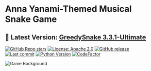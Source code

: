 # Anna Yanami-Themed Musical Snake Game

## **🌟 Latest Version: [GreedySnake 3.3.1-Ultimate](https://github.com/HistoriaNonVult/Yanami-Anna-GreedySnake/releases/tag/v3.3.1-Ultimate)**

[![GitHub Repo stars](https://img.shields.io/badge/Stars-9-lightgrey?style=social&logo=github)](https://github.com/HistoriaNonVult/Yanami-Anna-GreedySnake/stargazers)
[![License: Apache 2.0](https://img.shields.io/badge/License-Apache%202.0-blue.svg?style=flat&logo=apache&maxAge=2592000)](https://opensource.org/licenses/Apache-2.0)
[![GitHub release](https://img.shields.io/badge/Release-v3.3.1--Ultimate-blue?style=flat&logo=github)](https://github.com/HistoriaNonVult/Yanami-Anna-GreedySnake/releases)
[![Last commit](https://img.shields.io/badge/Last%20Commit-Feb%2027%2C%202025-green?style=flat&logo=git)](https://github.com/HistoriaNonVult/Yanami-Anna-GreedySnake/commits)
[![Python Version](https://img.shields.io/badge/python-3.8+-blue?style=flat&logo=python&logoColor=white&maxAge=2592000)](https://www.python.org)
[![CodeFactor](https://www.codefactor.io/repository/github/HistoriaNonVult/Yanami-Anna-GreedySnake/badge?style=flat&maxAge=2592000)](https://www.codefactor.io/repository/github/HistoriaNonVult/Yanami-Anna-GreedySnake)

![Game Background](https://github.com/user-attachments/assets/7449dc61-60f4-4778-9bd6-39c3ef89d08b)
